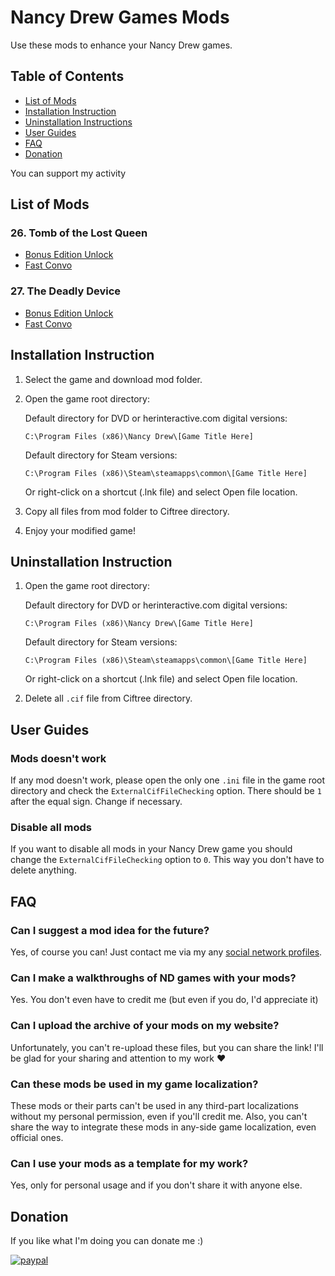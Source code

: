 # Nancy Drew Games Mods

Use these mods to enhance your Nancy Drew games.

## Table of Contents
- [List of Mods](#list-of-mods)
- [Installation Instruction](#installation-instruction)
- [Uninstallation Instructions](#uninstallation-instructions)
- [User Guides](#user-guides)
- [FAQ](#faq)
- [Donation](#donations)

You can support my activity

## List of Mods

### 26. Tomb of the Lost Queen

- [Bonus Edition Unlock](https://github.com/loinik/nd-mods/tree/main/26%20TMB/Bonus%20Edition%20Unlock)
- [Fast Convo](https://github.com/loinik/nd-mods/tree/main/26%20TMB/Fast%20Convo)

### 27. The Deadly Device

- [Bonus Edition Unlock](https://github.com/loinik/nd-mods/tree/main/27%20DED/Bonus%20Edition%20Unlock)
- [Fast Convo](https://github.com/loinik/nd-mods/tree/main/27%20DED/Fast%20Convo)

## Installation Instruction

1. Select the game and download mod folder.

2. Open the game root directory:

    Default directory for DVD or herinteractive.com digital versions:

    `C:\Program Files (x86)\Nancy Drew\[Game Title Here]`

    Default directory for Steam versions:

    `C:\Program Files (x86)\Steam\steamapps\common\[Game Title Here]`

    Or right-click on a shortcut (.lnk file) and select Open file 
    location.

3. Copy all files from mod folder to Ciftree directory.

4. Enjoy your modified game!

## Uninstallation Instruction

1. Open the game root directory:

    Default directory for DVD or herinteractive.com digital versions:

    `C:\Program Files (x86)\Nancy Drew\[Game Title Here]`

    Default directory for Steam versions:

    `C:\Program Files (x86)\Steam\steamapps\common\[Game Title Here]`

    Or right-click on a shortcut (.lnk file) and select Open file 
    location.

3. Delete all `.cif` file from Ciftree directory.

## User Guides

### Mods doesn't work

If any mod doesn't work, please open the only one `.ini` file in the game root directory and check the `ExternalCifFileChecking` option. There should be `1` after the equal sign. Change if necessary.

### Disable all mods

If you want to disable all mods in your Nancy Drew game you should change the `ExternalCifFileChecking` option to `0`. This way you don't have to delete anything.

## FAQ

### Can I suggest a mod idea for the future?

Yes, of course you can! Just contact me via my any [social network profiles](https://linktr.ee/loinik).

### Can I make a walkthroughs of ND games with your mods?

Yes. You don't even have to credit me (but even if you do, I'd appreciate it)

### Can I upload the archive of your mods on my website?

Unfortunately, you can't re-upload these files, but you can share the link! I'll be glad for your sharing and attention to my work ❤️

### Can these mods be used in my game localization?

These mods or their parts can't be used in any third-part localizations without my personal permission, even if you'll credit me. Also, you can't share the way to integrate these mods in any-side game localization, even official ones.

### Can I use your mods as a template for my work?

Yes, only for personal usage and if you don't share it with anyone else.

## Donation

If you like what I'm doing you can donate me :)

[![paypal](https://github.com/loinik/nd-mods/images/kofi1.png)](https://ko-fi.com/loinik)